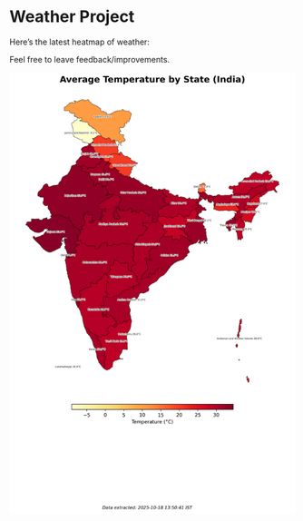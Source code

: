 # Weather Project

Here’s the latest heatmap of weather:

Feel free to leave feedback/improvements.

![India Heatmap](docs/assets/india_heatmap.png?v=F34DDC)
